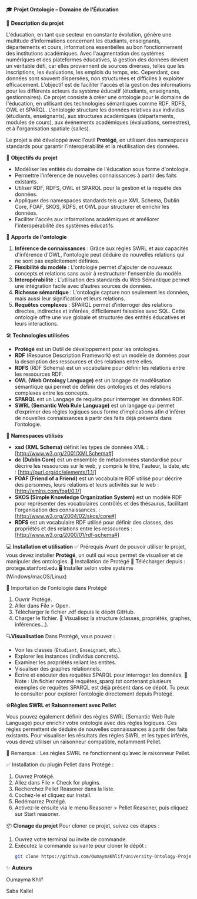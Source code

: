 🎓 **Projet Ontologie – Domaine de l'Éducation**

📘 **Description du projet**

L'éducation, en tant que secteur en constante évolution, génère une multitude d'informations concernant les étudiants, enseignants, départements et cours, informations essentielles au bon fonctionnement des institutions académiques. Avec l'augmentation des systèmes numériques et des plateformes éducatives, la gestion des données devient un véritable défi, car elles proviennent de sources diverses, telles que les inscriptions, les évaluations, les emplois du temps, etc. Cependant, ces données sont souvent dispersées, non structurées et difficiles à exploiter efficacement.
L'objectif est de faciliter l'accès et la gestion des informations pour les différents acteurs du système éducatif (étudiants, enseignants, gestionnaires). 
Ce projet consiste à créer une ontologie pour le domaine de l'éducation, en utilisant des technologies sémantiques comme RDF, RDFS, OWL et SPARQL. L'ontologie structure les données relatives aux individus (étudiants, enseignants), aux structures académiques (départements, modules de cours), aux événements académiques (évaluations, semestres), et à l'organisation spatiale (salles). 

Le projet a été développé avec l'outil **Protégé**, en utilisant des namespaces standards pour garantir l'interopérabilité et la réutilisation des données.

🎯 **Objectifs du projet**
- Modéliser les entités du domaine de l'éducation sous forme d'ontologie.
- Permettre l’inférence de nouvelles connaissances à partir des faits existants.
- Utiliser RDF, RDFS, OWL et SPARQL pour la gestion et la requête des données.
- Appliquer des namespaces standards tels que XML Schema, Dublin Core, FOAF, SKOS, RDFS, et OWL pour structurer et enrichir les données.
- Faciliter l'accès aux informations académiques et améliorer l'interopérabilité des systèmes éducatifs.

🧠 **Apports de l'ontologie**
1. **Inférence de connaissances** : Grâce aux règles SWRL et aux capacités d'inférence d'OWL, l'ontologie peut déduire de nouvelles relations qui ne sont pas explicitement définies. 
2. **Flexibilité du modèle** : L'ontologie permet d'ajouter de nouveaux concepts et relations sans avoir à restructurer l'ensemble du modèle.
3. **Interopérabilité** :  L’utilisation des standards du Web Sémantique permet une intégration facile avec d’autres sources de données.
4. **Richesse sémantique** : L'ontologie capture non seulement les données, mais aussi leur signification et leurs relations.
5. **Requêtes complexes** : SPARQL permet d’interroger des relations directes, indirectes et inférées, difficilement faisables avec SQL.
Cette ontologie offre une vue globale et structurée des entités éducatives et leurs interactions.

🛠️ **Technologies utilisées**
- **Protégé** est un Outil de développement pour les ontologies.
- **RDF** (Resource Description Framework) est un modèle de données pour la description des ressources et des relations entre elles.
- **RDFS** (RDF Schema) est un vocabulaire pour définir les relations entre les ressources RDF.
- **OWL (Web Ontology Language)** est un langage de modélisation sémantique qui permet de définir des ontologies et des relations complexes entre les concepts.
- **SPARQL** est un Langage de requête pour interroger les données RDF.
- **SWRL (Semantic Web Rule Language)** est un langage qui permet d’exprimer des règles logiques sous forme d’implications afin d’inférer de nouvelles connaissances à partir des faits déjà présents dans l’ontologie.

🧭 **Namespaces utilisés**
- **xsd (XML Schema)** définit les types de données XML : [http://www.w3.org/2001/XMLSchema#]
- **dc (Dublin Core)**  est un ensemble de métadonnées standardisé pour décrire les ressources sur le web, y compris le titre, l'auteur, la date, etc : [http://purl.org/dc/elements/1.1/]
- **FOAF (Friend of a Friend)** est un vocabulaire RDF utilisé pour décrire des personnes, leurs relations et leurs activités sur le web : [http://xmlns.com/foaf/0.1/]
- **SKOS (Simple Knowledge Organization System)** est un modèle RDF pour représenter des vocabulaires contrôlés et des thésaurus, facilitant l'organisation des connaissances. : [http://www.w3.org/2004/02/skos/core#]
- **RDFS** est un vocabulaire RDF utilisé pour définir des classes, des propriétés et des relations entre les ressources : [http://www.w3.org/2000/01/rdf-schema#]

💻 **Installation et utilisation**
✅ Prérequis
Avant de pouvoir utiliser le projet, vous devez installer **Protégé**, un outil qui vous permet de visualiser et de manipuler des ontologies.
🔽 Installation de Protégé
🔗 Télécharger depuis : protege.stanford.edu
🖥️ Installer selon votre système (Windows/macOS/Linux)

📂 Importation de l'ontologie dans Protégé
1. Ouvrir Protégé.
2. Aller dans File > Open.
3. Télécharger le fichier .rdf depuis le dépôt GitHub.
4. Charger le fichier.
🎉 Visualisez la structure (classes, propriétés, graphes, inférences…).

🔍**Visualisation**
Dans Protégé, vous pouvez :
- Voir les classes (`Étudiant`, `Enseignant`, etc.).
- Explorer les instances (individus concrets).
- Examiner les propriétés reliant les entités.
- Visualiser des graphes relationnels.
- Écrire et exécuter des requêtes SPARQL pour interroger les données.
📄 Note : Un fichier nommé requêtes_sparql.txt contenant plusieurs exemples de requêtes SPARQL est déjà présent dans ce dépôt.
Tu peux le consulter pour explorer l’ontologie directement depuis Protégé.

⚙️**Règles SWRL et Raisonnement avec Pellet**

Vous pouvez également définir des règles SWRL (Semantic Web Rule Language) pour enrichir votre ontologie avec des règles logiques. Ces règles permettent de déduire de nouvelles connaissances à partir des faits existants.
Pour visualiser les résultats des règles SWRL et les types inférés, vous devez utiliser un raisonneur compatible, notamment Pellet.

📌 Remarque : Les règles SWRL ne fonctionnent qu’avec le raisonneur Pellet.

✅ Installation du plugin Pellet dans Protégé :
   1. Ouvrez Protégé.
   2. Allez dans File > Check for plugins.
   3. Recherchez Pellet Reasoner dans la liste.
   4. Cochez-le et cliquez sur Install.
   5. Redémarrez Protégé.
   6. Activez-le ensuite via le menu Reasoner > Pellet Reasoner, puis cliquez sur Start reasoner.

📦 **Clonage du projet**
Pour cloner ce projet, suivez ces étapes :
1. Ouvrez votre terminal ou invite de commande.
2. Exécutez la commande suivante pour cloner le dépôt :
   ```bash
   git clone https://github.com/OumaymaKhlif/University-Ontology-Project.git
   
✨ **Auteurs**

Oumayma Khlif

Saba Kallel
